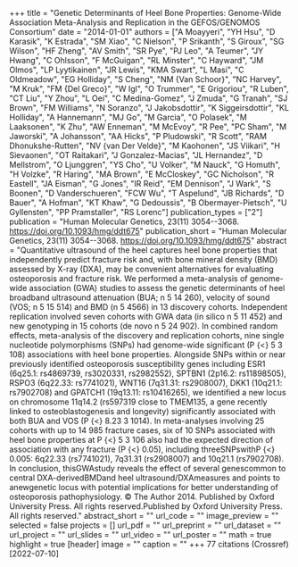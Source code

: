 +++
title = "Genetic Determinants of Heel Bone Properties: Genome-Wide Association Meta-Analysis and Replication in the GEFOS/GENOMOS Consortium"
date = "2014-01-01"
authors = ["A Moayyeri", "YH Hsu", "D Karasik", "K Estrada", "SM Xiao", "C Nielson", "P Srikanth", "S Giroux", "SG Wilson", "HF Zheng", "AV Smith", "SR Pye", "PJ Leo", "A Teumer", "JY Hwang", "C Ohlsson", "F McGuigan", "RL Minster", "C Hayward", "JM Olmos", "LP Lyytikainen", "JR Lewis", "KMA Swart", "L Masi", "C Oldmeadow", "EG Holliday", "S Cheng", "NM {Van Schoor}", "NC Harvey", "M Kruk", "FM {Del Greco}", "W Igl", "O Trummer", "E Grigoriou", "R Luben", "CT Liu", "Y Zhou", "L Oei", "C Medina-Gomez", "J Zmuda", "G Tranah", "SJ Brown", "FM Williams", "N Soranzo", "J Jakobsdottir", "K Siggeirsdottir", "KL Holliday", "A Hannemann", "MJ Go", "M Garcia", "O Polasek", "M Laaksonen", "K Zhu", "AW Enneman", "M McEvoy", "R Pee", "PC Sham", "M Jaworski", "A Johansson", "AA Hicks", "P Pludowski", "R Scott", "RAM Dhonukshe-Rutten", "NV {van Der Velde}", "M Kaohonen", "JS Viikari", "H Sievaonen", "OT Raitakari", "J Gonzalez-Macias", "JL Hernandez", "D Mellstrom", "O Ljunggren", "YS Cho", "U Volker", "M Nauck", "G Homuth", "H Volzke", "R Haring", "MA Brown", "E McCloskey", "GC Nicholson", "R Eastell", "JA Eisman", "G Jones", "IR Reid", "EM Dennison", "J Wark", "S Boonen", "D Vanderschueren", "FCW Wu", "T Aspelund", "JB Richards", "D Bauer", "A Hofman", "KT Khaw", "G Dedoussis", "B Obermayer-Pietsch", "U Gyllensten", "PP Pramstaller", "RS Lorenc"]
publication_types = ["2"]
publication = "Human Molecular Genetics, 23(11) 3054--3068. https://doi.org/10.1093/hmg/ddt675"
publication_short = "Human Molecular Genetics, 23(11) 3054--3068. https://doi.org/10.1093/hmg/ddt675"
abstract = "Quantitative ultrasound of the heel captures heel bone properties that independently predict fracture risk and, with bone mineral density (BMD) assessed by X-ray (DXA), may be convenient alternatives for evaluating osteoporosis and fracture risk. We performed a meta-analysis of genome-wide association (GWA) studies to assess the genetic determinants of heel broadband ultrasound attenuation (BUA; n 5 14 260), velocity of sound (VOS; n 5 15 514) and BMD (n 5 4566) in 13 discovery cohorts. Independent replication involved seven cohorts with GWA data (in silico n 5 11 452) and new genotyping in 15 cohorts (de novo n 5 24 902). In combined random effects, meta-analysis of the discovery and replication cohorts, nine single nucleotide polymorphisms (SNPs) had genome-wide significant (P {$<$} 5 3 108) associations with heel bone properties. Alongside SNPs within or near previously identified osteoporosis susceptibility genes including ESR1 (6q25.1: rs4869739, rs3020331, rs2982552), SPTBN1 (2p16.2: rs11898505), RSPO3 (6q22.33: rs7741021), WNT16 (7q31.31: rs2908007), DKK1 (10q21.1: rs7902708) and GPATCH1 (19q13.11: rs10416265), we identified a new locus on chromosome 11q14.2 (rs597319 close to TMEM135, a gene recently linked to osteoblastogenesis and longevity) significantly associated with both BUA and VOS (P {$<$} 8.23 3 1014). In meta-analyses involving 25 cohorts with up to 14 985 fracture cases, six of 10 SNPs associated with heel bone properties at P {$<$} 5 3 106 also had the expected direction of association with any fracture (P {$<$} 0.05), including threeSNPswithP {$<$} 0.005: 6q22.33 (rs7741021), 7q31.31 (rs2908007) and 10q21.1 (rs7902708). In conclusion, thisGWAstudy reveals the effect of several genescommon to central DXA-derivedBMDand heel ultrasound/DXAmeasures and points to anewgenetic locus with potential implications for better understanding of osteoporosis pathophysiology. © The Author 2014. Published by Oxford University Press. All rights reserved.Published by Oxford University Press. All rights reserved."
abstract_short = ""
url_code = ""
image_preview = ""
selected = false
projects = []
url_pdf = ""
url_preprint = ""
url_dataset = ""
url_project = ""
url_slides = ""
url_video = ""
url_poster = ""
math = true
highlight = true
[header]
image = ""
caption = ""
+++
77 citations (Crossref) [2022-07-10]
